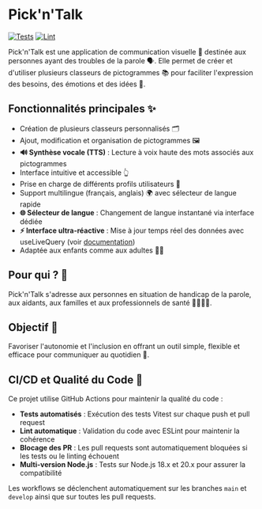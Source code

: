 # Pick'n'Talk

[![Tests](https://github.com/socle-commun/pwa-pick-n-talk/actions/workflows/test.yml/badge.svg)](https://github.com/socle-commun/pwa-pick-n-talk/actions/workflows/test.yml)
[![Lint](https://github.com/socle-commun/pwa-pick-n-talk/actions/workflows/lint.yml/badge.svg)](https://github.com/socle-commun/pwa-pick-n-talk/actions/workflows/lint.yml)

Pick'n'Talk est une application de communication visuelle 📱 destinée aux personnes ayant des troubles de la parole 🗣️. Elle permet de créer et d'utiliser plusieurs classeurs de pictogrammes 📚 pour faciliter l'expression des besoins, des émotions et des idées 💬.

## Fonctionnalités principales ✨

- Création de plusieurs classeurs personnalisés 🗂️
- Ajout, modification et organisation de pictogrammes 🖼️
- **🔊 Synthèse vocale (TTS)** : Lecture à voix haute des mots associés aux pictogrammes
- Interface intuitive et accessible 👆
- Prise en charge de différents profils utilisateurs 👤
- Support multilingue (français, anglais) 🌍 avec sélecteur de langue rapide
- **🌐 Sélecteur de langue** : Changement de langue instantané via interface dédiée
- **⚡ Interface ultra-réactive** : Mise à jour temps réel des données avec useLiveQuery (voir [documentation](docs/architecture-reactive.md))
- Adaptée aux enfants comme aux adultes 👶👵

## Pour qui ? 🤔

Pick'n'Talk s'adresse aux personnes en situation de handicap de la parole, aux aidants, aux familles et aux professionnels de santé 👨‍⚕️👩‍🏫.

## Objectif 🎯

Favoriser l'autonomie et l'inclusion en offrant un outil simple, flexible et efficace pour communiquer au quotidien 🤝.

## CI/CD et Qualité du Code 🔧

Ce projet utilise GitHub Actions pour maintenir la qualité du code :

- **Tests automatisés** : Exécution des tests Vitest sur chaque push et pull request
- **Lint automatique** : Validation du code avec ESLint pour maintenir la cohérence
- **Blocage des PR** : Les pull requests sont automatiquement bloquées si les tests ou le linting échouent
- **Multi-version Node.js** : Tests sur Node.js 18.x et 20.x pour assurer la compatibilité

Les workflows se déclenchent automatiquement sur les branches `main` et `develop` ainsi que sur toutes les pull requests.
